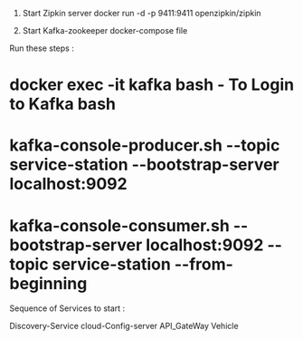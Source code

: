 1. Start Zipkin server
docker run -d -p 9411:9411 openzipkin/zipkin

2. Start Kafka-zookeeper  docker-compose file


Run these steps :

# docker exec -it kafka bash    - To Login to Kafka bash 
# kafka-console-producer.sh --topic service-station --bootstrap-server localhost:9092  
# kafka-console-consumer.sh --bootstrap-server localhost:9092 --topic service-station --from-beginning


Sequence of Services to start :

Discovery-Service
cloud-Config-server
API_GateWay
Vehicle